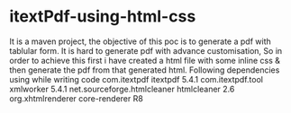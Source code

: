 # itextPdf-using-html-css

It is a maven project, the objective of this poc is to generate a pdf with tablular form. It is hard to generate pdf with advance customisation, So in order to achieve this first i have created a html file with some inline css & then generate the pdf from that generated html.
Following dependencies using while writing code
	<dependency>
		<groupId>com.itextpdf</groupId>
		<artifactId>itextpdf</artifactId>
		<version>5.4.1</version>
	</dependency>
	<dependency>
		<groupId>com.itextpdf.tool</groupId>
		<artifactId>xmlworker</artifactId>
		<version>5.4.1</version>
	</dependency>
	<dependency>
		<groupId>net.sourceforge.htmlcleaner</groupId>
		<artifactId>htmlcleaner</artifactId>
		<version>2.6</version>
	</dependency>
	<dependency>
		<groupId>org.xhtmlrenderer</groupId>
		<artifactId>core-renderer</artifactId>
		<version>R8</version>
	</dependency>
